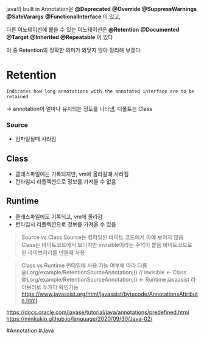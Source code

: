 java의 built in Annotation은
**@Deprecated**
**@Override**
**@SuppressWarnings**
**@SafeVarargs**
**@FunctionalInterface**
이 있고,

다른 어노테이션에 붙을 수 있는 어노테이션은
**@Retention**
**@Documented**
**@Target**
**@Inherited**
**@Repeatable**
이 있다

이 중 Retention의 정확한 의미가 와닿지 않아 정리해 보겠다.

# Retention
```
Indicates how long annotations with the annotated interface are to be retained
```
-> annotation이 얼마나 유지되는 정도를 나타냄, 디폴트는 Class
### Source
- 컴파일될때 사라짐

## Class
- 클래스파일에는 기록되지만, vm에 올라갈떄 사라짐
- 런타임시 리플렉션으로 정보를 가져올 수 없음
 
## Runtime
- 클래스파일에도 기록되고, vm에 올라감
- 런타임시 리플렉션으로 정보를 가져올 수 있음


> Source vs Class
> 	Source는 컴파일된 바이트 코드에서 아예 보이지 않음
> 	Class는 바이트코드에서 보이지만 invisible이라는 주석이 붙음
> 	바이트코드로 된 라이브러리를 만들때 사용

> Class vs Runtime
> 	런타임에 사용 가능 여부에 따라 다름
> 	@Lorg/example/RetentionSourceAnnotation;() // invisible <- Class
> 	@Lorg/example/RetentionSourceAnnotation;() <- Runtime
> 	javaasist 라이브러로 두개다 확인가능
> 	https://www.javassist.org/html/javassist/bytecode/AnnotationsAttribute.html


https://docs.oracle.com/javase/tutorial/java/annotations/predefined.html
https://minkukjo.github.io/language/2020/09/30/Java-02/

#Annotation
#Java 